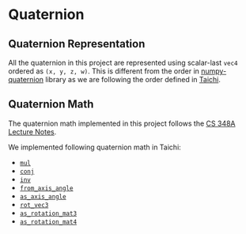 # Quaternion

## Quaternion Representation

All the quaternion in this project are represented using scalar-last `vec4` ordered as `(x, y, z, w)`. This is different from the order in [numpy-quaternion](https://quaternion.readthedocs.io/en/latest/) library as we are following the order defined in [Taichi](https://docs.taichi-lang.org/docs/math_module#small-vector-and-matrix-types).

## Quaternion Math

The quaternion math implemented in this project follows the [CS 348A Lecture Notes](https://graphics.stanford.edu/courses/cs348a-17-winter/Papers/quaternion.pdf).

We implemented following quaternion math in Taichi:

- [`mul`](#rt_gaussian_splat_renderer.utils.quaternion.mul)
- [`conj`](#rt_gaussian_splat_renderer.utils.quaternion.conj)
- [`inv`](#rt_gaussian_splat_renderer.utils.quaternion.inv)
- [`from_axis_angle`](#rt_gaussian_splat_renderer.utils.quaternion.from_axis_angle)
- [`as_axis_angle`](#rt_gaussian_splat_renderer.utils.quaternion.as_axis_angle)
- [`rot_vec3`](#rt_gaussian_splat_renderer.utils.quaternion.rot_vec3)
- [`as_rotation_mat3`](#rt_gaussian_splat_renderer.utils.quaternion.as_rotation_mat3)
- [`as_rotation_mat4`](#rt_gaussian_splat_renderer.utils.quaternion.as_rotation_mat4)
